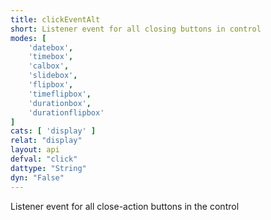 ```yaml
---
title: clickEventAlt
short: Listener event for all closing buttons in control
modes: [
	'datebox',
	'timebox',
	'calbox',
	'slidebox',
	'flipbox',
	'timeflipbox',
	'durationbox',
	'durationflipbox'
]
cats: [ 'display' ]
relat: "display"
layout: api
defval: "click"
dattype: "String"
dyn: "False"
---
```


Listener event for all close-action buttons in the control
